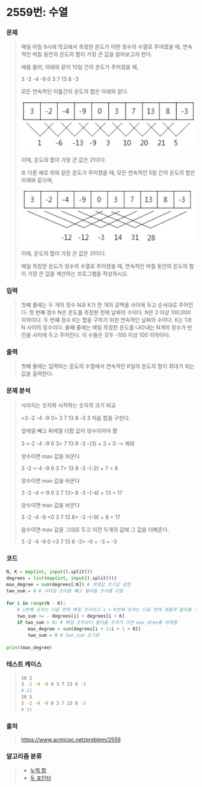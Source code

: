 # 2559번: 수열

### 문제

> 매일 아침 9시에 학교에서 측정한 온도가 어떤 정수의 수열로 주어졌을 때, 연속적인 며칠 동안의 온도의 합이 가장 큰 값을 알아보고자 한다.
>
> 예를 들어, 아래와 같이 10일 간의 온도가 주어졌을 때, 
>
> 3 -2 -4 -9 0 3 7 13 8 -3
>
> 모든 연속적인 이틀간의 온도의 합은 아래와 같다.
>
> ![img](2559.assets/preview.jpeg)
>
> 이때, 온도의 합이 가장 큰 값은 21이다. 
>
> 또 다른 예로 위와 같은 온도가 주어졌을 때, 모든 연속적인 5일 간의 온도의 합은 아래와 같으며, 
>
> ![img](2559.assets/preview-16437162837111.jpeg)
>
> 이때, 온도의 합이 가장 큰 값은 31이다.
>
> 매일 측정한 온도가 정수의 수열로 주어졌을 때, 연속적인 며칠 동안의 온도의 합이 가장 큰 값을 계산하는 프로그램을 작성하시오. 



### 입력

> 첫째 줄에는 두 개의 정수 N과 K가 한 개의 공백을 사이에 두고 순서대로 주어진다. 첫 번째 정수 N은 온도를 측정한 전체 날짜의 수이다. N은 2 이상 100,000 이하이다. 두 번째 정수 K는 합을 구하기 위한 연속적인 날짜의 수이다. K는 1과 N 사이의 정수이다. 둘째 줄에는 매일 측정한 온도를 나타내는 N개의 정수가 빈칸을 사이에 두고 주어진다. 이 수들은 모두 -100 이상 100 이하이다. 



### 출력

> 첫째 줄에는 입력되는 온도의 수열에서 연속적인 K일의 온도의 합이 최대가 되는 값을 출력한다.



### 문제 분석

>사라지는 숫자와 시작하는 숫자의 크기 비교
>
><3 -2 -4 -9 0> 3 7 13 8 -3 3 처음 합을 구한다.
>
>앞에껄 빼고 뒤에껄 더합 값이 양수이어야 함
>
> 3 <-2 -4 -9 0 3> 7 13 8 -3 -(3) + 3 = 0 -> 제외
>
>양수이면 max 값을 바꾼다
>
>3 -2 <-4 -9 0 3 7> 13 8 -3 -(-2) + 7 = 9
>
>양수이면 max 값을 바꾼다
>
>3 -2 -4 <-9 0 3 7 13> 8 -3 -(-4) + 13 = 17
>
>양수이면 max 값을 바꾼다
>
>3 -2 -4 -9 <0 3 7 13 8> -3 -(-9) + 8 = 17
>
>음수이면 max 값을 그대로 두고 이전 두개의 값에 그 값을 더해준다.
>
>3 -2 -4 -9 0 <3 7 13 8 -3> -0 + -3 = -3



### 코드

```python
N, K = map(int, input().split())
degrees = list(map(int, input().split()))
max_degree = sum(degrees[:K]) # 최댓값 초기값 설정
two_sum = 0 # 사라질 숫자를 빼고 들어올 숫자를 더함

for i in range(N - K):
    # i번째 숫자는 다음 번에 빠질 숫자이고 i + K번째 숫자는 다음 번에 새롭게 들어올 숫자
    two_sum += - degrees[i] + degrees[i + K]
    if two_sum > 0: # 빠질 숫자보다 들어올 숫자가 크면 max_dree를 바꿔줌
        max_degree = sum(degrees[i + 1:i + 1 + K])
        two_sum = 0 # two_sum 초기화

print(max_degree)
```



### 테스트 케이스

> ```bash
> 10 2
> 3 -2 -4 -9 0 3 7 13 8 -3
> # 21
> 10 5
> 3 -2 -4 -9 0 3 7 13 8 -3
> # 31
> ```



### 출처

> https://www.acmicpc.net/problem/2559



### 알고리즘 분류

> - [누적 합](https://www.acmicpc.net/problem/tag/139)
> - [두 포인터](https://www.acmicpc.net/problem/tag/80)